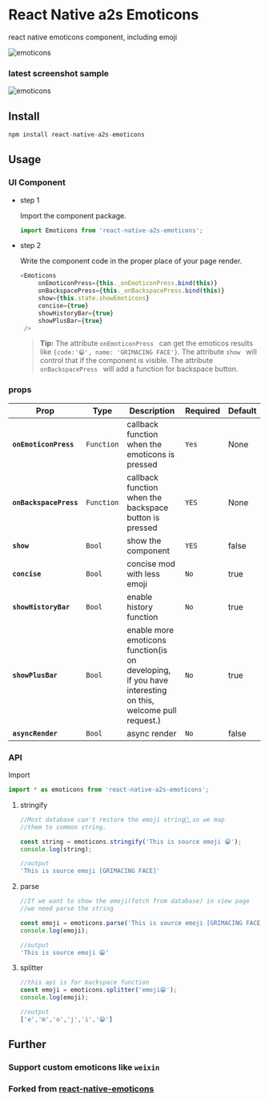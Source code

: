 # React Native a2s Emoticons
react native emoticons component, including emoji

![emoticons](docs/emoticons.gif)

### latest screenshot sample
![emoticons](docs/sample2.png )

<!--![Markdown](http://i2.muimg.com/1949/cda818de0596cd04.gif)-->
## Install

```js
npm install react-native-a2s-emoticons
```

## Usage

### UI Component

- step 1

	Import the component package.
	
	```js
	import Emoticons from 'react-native-a2s-emoticons';
	```
- step 2

	Write the component code in the proper place of your page render.
	
	```js
	<Emoticons
		 onEmoticonPress={this._onEmoticonPress.bind(this)}
		 onBackspacePress={this._onBackspacePress.bind(this)}
		 show={this.state.showEmoticons}
		 concise={true}
		 showHistoryBar={true}
		 showPlusBar={true}
     />
	```
	> **Tip:**  The attribute `onEmoticonPress ` can get the emoticos results like `{code:'😁', name: 'GRIMACING FACE'}`. The attribute `show ` will control that if the component is visible.  The attribute `onBackspacePress ` will add a function for backspace button. 

### props

| Prop | Type | Description | Required | Default |
|---|---|---|---|---|
|**`onEmoticonPress `**|`Function `| callback function when the emoticons is pressed |`Yes`|None|
|**`onBackspacePress `**|`Function `| callback function when the backspace button is pressed |`YES`|None|
|**`show `**|`Bool `| show the component |`YES`| false |
|**`concise `**|`Bool `| concise mod with less emoji |`No`| true |
|**`showHistoryBar `**|`Bool `| enable history function |`No`| true |
|**`showPlusBar `**|`Bool `| enable more emoticons function(is on developing, if you have interesting on this, welcome pull request.)|`No`| true |
|**`asyncRender `**|`Bool `| async render |`No`| false |

### API

Import

```js
import * as emoticons from 'react-native-a2s-emoticons';
```

1. stringify
	
	```js
	//Most database can't restore the emoji string😤,so we map 
	//them to common string.
	
	const string = emoticons.stringify('This is source emoji 😁');
	console.log(string);
	```
	```js
	//output
	'This is source emoji [GRIMACING FACE]'
	```
	
2. parse

	```js
	//If we want to show the emoji(fetch from database) in view page
	//we need parse the string
	
	const emoji = emoticons.parse('This is source emoji [GRIMACING FACE]');
	console.log(emoji);
	```
	```js
	//output
	'This is source emoji 😁'
	```

3. splitter

	```js
	//this api is for backspace function
	const emoji = emoticons.splitter('emoji😁');
	console.log(emoji);
	```
	```js
	//output
	['e','m','o','j','i','😁']
	```


## Further
	
###	Support custom emoticons like `weixin`

### Forked from [react-native-emoticons](https://github.com/xiewang/react-native-emoticons)
